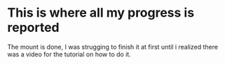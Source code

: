 # This is where all my progress is reported


The mount is done, I was strugging to finish it at first until i realized there was a video for the tutorial on how to do it.

